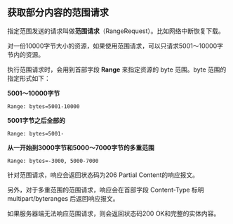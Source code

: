## 获取部分内容的范围请求

指定范围发送的请求叫做**范围请求**（RangeRequest）。比如网络中断恢复下载。

对一份10000字节大小的资源，如果使用范围请求，可以只请求5001～10000字节内的资源。

执行范围请求时，会用到首部字段 **Range** 来指定资源的 byte 范围。byte 范围的指定形式如下：

**5001～10000字节**

```
Range: bytes=5001-10000
```

**5001字节之后全部的**

```
Range: bytes=5001-
```

**从一开始到3000字节和5000～7000字节的多重范围**

```
Range: bytes=-3000, 5000-7000
```



针对范围请求，响应会返回状态码为206 Partial Content的响应报文。

另外，对于多重范围的范围请求，响应会在首部字段 Content-Type 标明 multipart/byteranges 后返回响应报文。

如果服务器端无法响应范围请求，则会返回状态码200 OK和完整的实体内容。